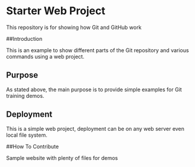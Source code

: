 # Starter Web Project

This repository is for showing how Git and GitHub work

##Introduction

This is an example to show different parts
of the Git repository and various commands
using a web project.

## Purpose
As stated above, the main purpose is to provide
simple examples for Git training demos.

## Deployment

This is a simple web project, deployment
can be on any web server even local
file system.

##How To Contribute

Sample website with plenty of files for demos